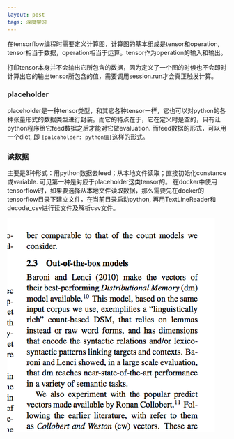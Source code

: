 ```yaml
---
layout: post
tags: 深度学习
---
```


在tensorflow编程时需要定义计算图，计算图的基本组成是tensor和operation, tensor相当于数据，operation相当于运算。tensor作为operation的输入和输出。

打印tensor本身并不会输出它所包含的数据，因为定义了一个图的时候也不会即时计算出它的输出tensor所包含的值，需要调用session.run才会真正触发计算。

### placeholder
placeholder是一种tensor类型，和其它各种tensor一样，它也可以对python的各种张量形式的数据类型进行封装。而它的特点在于，它在定义时是空的，只有让python程序给它feed数据之后才能对它做evaluation. 而feed数据的形式，可以用一个dict, 即 ```{palcaholder: python值}```这样的形式。

### 读数据
主要是3种形式：用python数据去feed；从本地文件读取；直接初始化constance或variable. 可见第一种是对应于placeholder这类tensor的。
在docker中使用tensorflow时，如果要选择从本地文件读取数据，那么需要先在docker的tensorflow目录下建立文件，在当前目录启动python, 再用TextLineReader和decode_csv进行读文件及解析csv文件。

![xxx](/public/test_pic.png)
